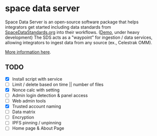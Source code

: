 # space data server

Space Data Server is an open-source software package that helps integrators get started including data standards from [SpaceDataStandards.org](https://spacedatastandards.org) into their workflows. ([Demo](http://208.87.130.67:3000/#/api), under heavy development)
The SDS acts as a "waypoint" for ingestion / data services, allowing integrators to ingest data from any source (ex., Celestrak OMM).

[More information here](https://app.gitbook.com/o/Xod6MiZmdLiHApjIyioA/s/HPyJlS0CKXWqCdd5kz6y/space-data-server).

## TODO

- [x] Install script with service
- [ ] Limit / delete based on time || number of files
- [x] Nonce calc with setting
- [ ] Admin login detection & panel access
- [ ] Web admin tools
- [x] Trusted account naming
- [ ] Data matrix
- [ ] Encryption
- [ ] IPFS pinning / unpinning
- [ ] Home page & About Page
